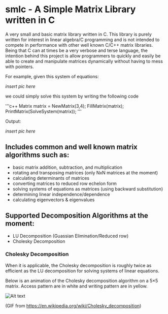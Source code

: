 # smlc - A Simple Matrix Library written in C

A very small and basic matrix library written in C. This library is purely written for interest in linear algebra/C programming and is not intended to compete in performance with other well known C/C++ matrix libraries. Being that C can at times be a very verbose and terse language, the intention behind this project is allow programmers to quickly and easily be able to create and manipulate matrices dynamically without having to mess with pointers.

For example, given this system of equations:

*insert pic here*

we could simply solve this system by writing the following code

'''c++
Matrix matrix = NewMatrix(3,4);
FillMatrix(matrix);
PrintMatrix(SolveSystem(matrix));
'''

Output:

*insert pic here*

## Includes common and well known matrix algorithms such as:
  - basic matrix addition, subtraction, and multiplication
  - rotating and transposing matrices (only NxN matrices at the moment)
  - calculating determinants of matrices
  - converting matrices to reduced row echelon form
  - solving systems of equations as matrices (using backward substitution)
  - determining linear independence/dependence 
  - calculating eigenvectors & eigenvalues 
  
## Supported Decomposition Algorithms at the moment:   
  - LU Decomposition (Guassian Elimination/Reduced row)
  - Cholesky Decomposition

  
### Cholesky Decomposition 
When it is applicable, the Cholesky decomposition is roughly twice as efficient as the LU decomposition for solving systems of linear equations. 

Below is an animation of the Cholesky decomposition algorithm on a 5×5 matrix. Access pattern are in white and writing pattern are in yellow.

![Alt text](https://cloud.githubusercontent.com/assets/10769110/26377885/14ace690-3fc7-11e7-9867-2d6c99d9e236.gif)

(GIF from https://en.wikipedia.org/wiki/Cholesky_decomposition)
  
